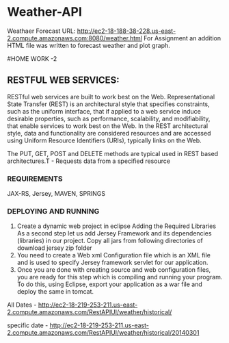 # Weather-API

Weathaer Forecast URL: http://ec2-18-188-38-228.us-east-2.compute.amazonaws.com:8080/weather.html
For Assignment an addition HTML file was written to forecast weather and plot graph.


#HOME WORK -2


## RESTFUL WEB SERVICES:
RESTful web services are built to work best on the Web. Representational State Transfer (REST) is an architectural style that specifies constraints, such as the uniform interface, that if applied to a web service induce desirable properties, such as performance, scalability, and modifiability, that enable services to work best on the Web. In the REST architectural style, data and functionality are considered resources and are accessed using Uniform Resource Identifiers (URIs), typically links on the Web. 


The PUT, GET, POST and DELETE methods are typical used in REST based architectures.T - Requests data from a specified resource

### REQUIREMENTS
JAX-RS, Jersey, MAVEN, SPRINGS

### DEPLOYING AND RUNNING
1. Create a dynamic web project in eclipse
Adding the Required Libraries
As a second step let us add Jersey Framework and its dependencies (libraries) in our project. Copy all jars from following directories of download jersey zip folder
2. You need to create a Web xml Configuration file which is an XML file and is used to specify Jersey framework servlet for our application.
3. Once you are done with creating source and web configuration files, you are ready for this step which is compiling and running your program. To do this, using Eclipse, export your application as a war file and deploy the same in tomcat.

 All Dates                 - http://ec2-18-219-253-211.us-east-2.compute.amazonaws.com/RestAPIUI/weather/historical/   

specific date -    http://ec2-18-219-253-211.us-east-2.compute.amazonaws.com/RestAPIUI/weather/historical/20140301


